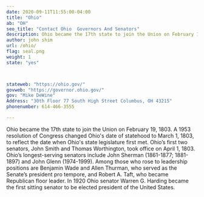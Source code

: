 ```yaml
---
date: 2020-09-11T11:55:00-04:00
title: "Ohio"
ab: "OH"
seo_title: "Contact Ohio  Governors And Senators"
description: Ohio became the 17th state to join the Union on February 19, 1803.
author: john shim
url: /ohio/
flag: seal.png
weight: 1
state: "yes"



stateweb: "https://ohio.gov/"
govweb: "https://governor.ohio.gov/"
gov: "Mike DeWine"
Address: "30th Floor 77 South High Street Columbus, OH 43215"
phonenumber: 614-466-3555

---
```


Ohio became the 17th state to join the Union on February 19, 1803. A 1953 resolution of Congress changed Ohio's date of statehood to March 1, 1803, to reflect the date when Ohio's state legislature first met. Ohio’s first two senators, John Smith and Thomas Worthington, took office on April 1, 1803. Ohio’s longest-serving senators include John Sherman (1861-1877; 1881-1897) and John Glenn (1974-1999). Among those who rose to leadership positions are Benjamin Wade and Allen Thurman, who served as the Senate’s president pro tempore, and Robert A. Taft, who became Republican floor leader. In 1920 Ohio senator Warren G. Harding became the first sitting senator to be elected president of the United States.